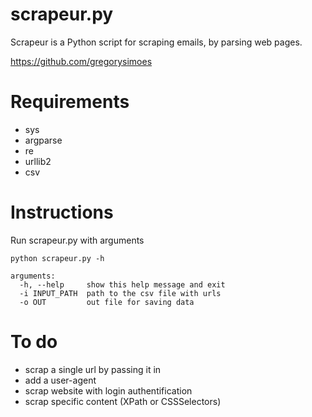 
scrapeur.py
======================

Scrapeur is a Python script for scraping emails, by parsing web pages.

https://github.com/gregorysimoes

Requirements
======================
* sys
* argparse
* re
* urllib2
* csv

Instructions
======================

Run scrapeur.py with arguments

```
python scrapeur.py -h

arguments:
  -h, --help     show this help message and exit
  -i INPUT_PATH  path to the csv file with urls
  -o OUT         out file for saving data

```

To do
======================
* scrap a single url by passing it in
* add a user-agent
* scrap website with login authentification
* scrap specific content (XPath or CSSSelectors)
